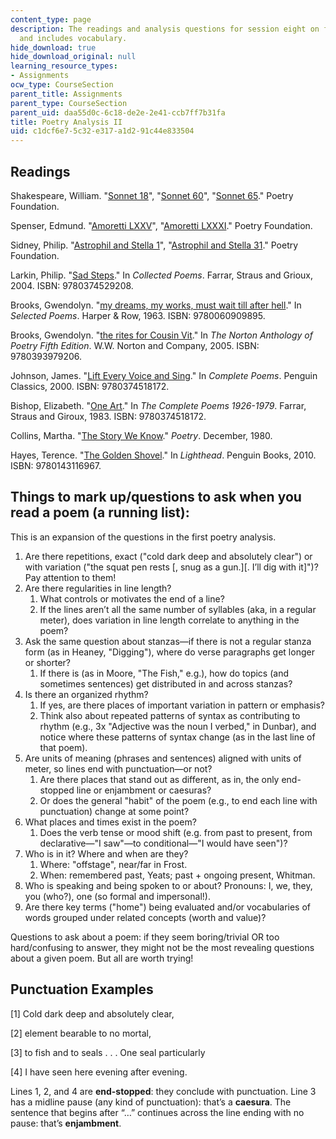 ```yaml
---
content_type: page
description: The readings and analysis questions for session eight on forms of poetry
  and includes vocabulary.
hide_download: true
hide_download_original: null
learning_resource_types:
- Assignments
ocw_type: CourseSection
parent_title: Assignments
parent_type: CourseSection
parent_uid: daa55d0c-6c18-de2e-2e41-ccb7ff7b31fa
title: Poetry Analysis II
uid: c1dcf6e7-5c32-e317-a1d2-91c44e833504
---
```


Readings
--------

Shakespeare, William. "[Sonnet 18](https://www.poetryfoundation.org/poems/45087/sonnet-18-shall-i-compare-thee-to-a-summers-day)", "[Sonnet 60](https://www.poetryfoundation.org/poems/45095/sonnet-60-like-as-the-waves-make-towards-the-pebbld-shore)", "[Sonnet 65](https://www.poetryfoundation.org/poems/50646/sonnet-65-since-brass-nor-stone-nor-earth-nor-boundless-sea)." Poetry Foundation.

Spenser, Edmund. "[Amoretti LXXV](https://www.poetryfoundation.org/poems/45189/amoretti-lxxv-one-day-i-wrote-her-name)", "[Amoretti LXXXI](https://www.poetryfoundation.org/poems/50057/amoretti-lxxxi-fayre-is-my-love-when-her-fayre-golden-heares)." Poetry Foundation.

Sidney, Philip. "[Astrophil and Stella 1](https://www.poetryfoundation.org/poems/45152/astrophil-and-stella-1-loving-in-truth-and-fain-in-verse-my-love-to-show)", "[Astrophil and Stella 31](https://www.poetryfoundation.org/poems/45158/astrophil-and-stella-31-with-how-sad-steps-o-moon-thou-climbst-the-skies)." Poetry Foundation.

Larkin, Philip. "[Sad Steps](https://www.poetryfoundation.org/poems/48418/sad-steps)." In _Collected Poems_. Farrar, Straus and Grioux, 2004. ISBN: 9780374529208.

Brooks, Gwendolyn. "[my dreams, my works, must wait till after hell](https://www.poetryfoundation.org/poems/43315/my-dreams-my-works-must-wait-till-after-hell)." In _Selected Poems_. Harper & Row, 1963. ISBN: 9780060909895.

Brooks, Gwendolyn. "[the rites for Cousin Vit](https://www.poetryfoundation.org/poems/51983/the-rites-for-cousin-vit)." In _The Norton Anthology of Poetry Fifth Edition_. W.W. Norton and Company, 2005. ISBN: 9780393979206.

Johnson, James. "[Lift Every Voice and Sing](https://www.poetryfoundation.org/poems/46549/lift-every-voice-and-sing)." In _Complete Poems_. Penguin Classics, 2000. ISBN: 9780374518172.

Bishop, Elizabeth. "[One Art](https://www.poetryfoundation.org/poems/47536/one-art)." In _The Complete Poems 1926-1979_. Farrar, Straus and Giroux, 1983. ISBN: 9780374518172.

Collins, Martha. "[The Story We Know](https://www.poetryfoundation.org/poetrymagazine/browse?contentId=34705)." _Poetry_. December, 1980.

Hayes, Terence. "[The Golden Shovel](https://www.poetryfoundation.org/poems/55678/the-golden-shovel)." In _Lighthead_. Penguin Books, 2010. ISBN: 9780143116967.

Things to mark up/questions to ask when you read a poem (a running list):
-------------------------------------------------------------------------

This is an expansion of the questions in the first poetry analysis.

1.  Are there repetitions, exact ("cold dark deep and absolutely clear") or with variation ("the squat pen rests \[, snug as a gun.\]\[. I’ll dig with it\]")? Pay attention to them!
2.  Are there regularities in line length?
    1.  What controls or motivates the end of a line?
    2.  If the lines aren’t all the same number of syllables (aka, in a regular meter), does variation in line length correlate to anything in the poem?
3.  Ask the same question about stanzas—if there is not a regular stanza form (as in Heaney, "Digging"), where do verse paragraphs get longer or shorter?
    1.  If there is (as in Moore, "The Fish," e.g.), how do topics (and sometimes sentences) get distributed in and across stanzas?
4.  Is there an organized rhythm?
    1.  If yes, are there places of important variation in pattern or emphasis?
    2.  Think also about repeated patterns of syntax as contributing to rhythm (e.g., 3x "Adjective was the noun I verbed," in Dunbar), and notice where these patterns of syntax change (as in the last line of that poem).
5.  Are units of meaning (phrases and sentences) aligned with units of meter, so lines end with punctuation—or not?
    1.  Are there places that stand out as different, as in, the only end-stopped line or enjambment or caesuras?
    2.  Or does the general "habit" of the poem (e.g., to end each line with punctuation) change at some point?
6.  What places and times exist in the poem?
    1.  Does the verb tense or mood shift (e.g. from past to present, from declarative—"I saw"—to conditional—"I would have seen")?
7.  Who is in it? Where and when are they?
    1.  Where: "offstage", near/far in Frost.
    2.  When: remembered past, Yeats; past + ongoing present, Whitman.
8.  Who is speaking and being spoken to or about? Pronouns: I, we, they, you (who?), one (so formal and impersonal!).
9.  Are there key terms ("home") being evaluated and/or vocabularies of words grouped under related concepts (worth and value)?

Questions to ask about a poem: if they seem boring/trivial OR too hard/confusing to answer, they might not be the most revealing questions about a given poem. But all are worth trying!

Punctuation Examples
--------------------

\[1\] Cold dark deep and absolutely clear,

\[2\] element bearable to no mortal,

\[3\] to fish and to seals . . . One seal particularly

\[4\] I have seen here evening after evening.

Lines 1, 2, and 4 are **end-stopped**: they conclude with punctuation. Line 3 has a midline pause (any kind of punctuation): that’s a **caesura**. The sentence that begins after “…” continues across the line ending with no pause: that’s **enjambment**.